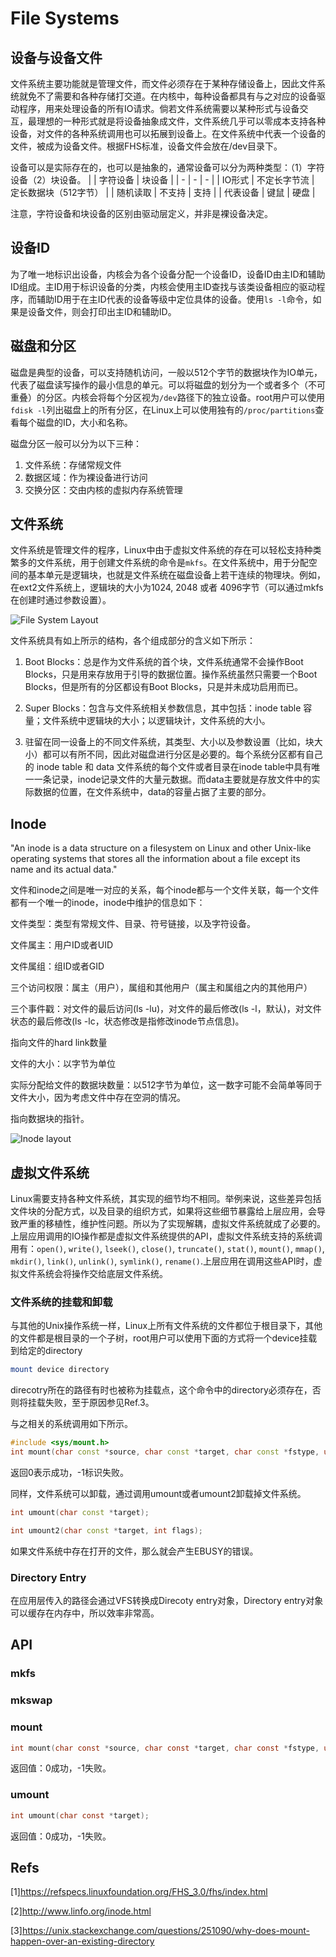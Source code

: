 # File Systems

## 设备与设备文件

文件系统主要功能就是管理文件，而文件必须存在于某种存储设备上，因此文件系统就免不了需要和各种存储打交道。在内核中，每种设备都具有与之对应的设备驱动程序，用来处理设备的所有IO请求。倘若文件系统需要以某种形式与设备交互，最理想的一种形式就是将设备抽象成文件，文件系统几乎可以零成本支持各种设备，对文件的各种系统调用也可以拓展到设备上。在文件系统中代表一个设备的文件，被成为设备文件。根据FHS标准，设备文件会放在/dev目录下。

设备可以是实际存在的，也可以是抽象的，通常设备可以分为两种类型：（1）字符设备（2）块设备。
| | 字符设备 | 块设备 |
| - | - | - |
| IO形式 | 不定长字节流 | 定长数据块（512字节） |
| 随机读取 | 不支持 | 支持 |
| 代表设备 | 键鼠 | 硬盘 |

注意，字符设备和块设备的区别由驱动层定义，并非是裸设备决定。

## 设备ID

为了唯一地标识出设备，内核会为各个设备分配一个设备ID，设备ID由主ID和辅助ID组成。主ID用于标识设备的分类，内核会使用主ID查找与该类设备相应的驱动程序，而辅助ID用于在主ID代表的设备等级中定位具体的设备。使用`ls -l`命令，如果是设备文件，则会打印出主ID和辅助ID。

## 磁盘和分区

磁盘是典型的设备，可以支持随机访问，一般以512个字节的数据块作为IO单元，代表了磁盘读写操作的最小信息的单元。可以将磁盘的划分为一个或者多个（不可重叠）的分区。内核会将每个分区视为`/dev`路径下的独立设备。root用户可以使用`fdisk -l`列出磁盘上的所有分区，在Linux上可以使用独有的`/proc/partitions`查看每个磁盘的ID，大小和名称。

磁盘分区一般可以分为以下三种：

1. 文件系统：存储常规文件
2. 数据区域：作为裸设备进行访问
3. 交换分区：交由内核的虚拟内存系统管理

## 文件系统

文件系统是管理文件的程序，Linux中由于虚拟文件系统的存在可以轻松支持种类繁多的文件系统，用于创建文件系统的命令是`mkfs`。在文件系统中，用于分配空间的基本单元是逻辑块，也就是文件系统在磁盘设备上若干连续的物理块。例如，在ext2文件系统上，逻辑块的大小为1024, 2048 或者 4096字节（可以通过mkfs在创建时通过参数设置）。

![File System Layout](../res/image/R-C.png)

文件系统具有如上所示的结构，各个组成部分的含义如下所示：

1. Boot Blocks：总是作为文件系统的首个块，文件系统通常不会操作Boot Blocks，只是用来存放用于引导的数据位置。操作系统虽然只需要一个Boot Blocks，但是所有的分区都设有Boot Blocks，只是并未成功启用而已。

2. Super Blocks：包含与文件系统相关参数信息，其中包括：inode table 容量；文件系统中逻辑块的大小；以逻辑块计，文件系统的大小。
3. 驻留在同一设备上的不同文件系统，其类型、大小以及参数设置（比如，块大小）都可以有所不同，因此对磁盘进行分区是必要的。每个系统分区都有自己的 inode table 和 data
文件系统的每个文件或者目录在inode table中具有唯一一条记录，inode记录文件的大量元数据。而data主要就是存放文件中的实际数据的位置，在文件系统中，data的容量占据了主要的部分。

## Inode

"An inode is a data structure on a filesystem on Linux and other Unix-like operating systems that stores all the information about a file except its name and its actual data."

文件和inode之间是唯一对应的关系，每个inode都与一个文件关联，每一个文件都有一个唯一的inode，inode中维护的信息如下：

文件类型：类型有常规文件、目录、符号链接，以及字符设备。

文件属主：用户ID或者UID

文件属组：组ID或者GID

三个访问权限：属主（用户），属组和其他用户（属主和属组之内的其他用户）

三个事件戳：对文件的最后访问(ls -lu)，对文件的最后修改(ls -l，默认)，对文件状态的最后修改(ls -lc，状态修改是指修改inode节点信息)。

指向文件的hard link数量

文件的大小：以字节为单位

实际分配给文件的数据块数量：以512字节为单位，这一数字可能不会简单等同于文件大小，因为考虑文件中存在空洞的情况。

指向数据块的指针。

![Inode layout](../res/image/08fig01.gif)

## 虚拟文件系统

Linux需要支持各种文件系统，其实现的细节均不相同。举例来说，这些差异包括文件块的分配方式，以及目录的组织方式，如果将这些细节暴露给上层应用，会导致严重的移植性，维护性问题。所以为了实现解耦，虚拟文件系统就成了必要的。上层应用调用的IO操作都是虚拟文件系统提供的API，虚拟文件系统支持的系统调用有：`open()`, `write()`, `lseek()`, `close()`, `truncate()`, `stat()`, `mount()`, `mmap()`, `mkdir()`, `link()`, `unlink()`, `symlink()`, `rename()`.上层应用在调用这些API时，虚拟文件系统会将操作交给底层文件系统。

### 文件系统的挂载和卸载

与其他的Unix操作系统一样，Linux上所有文件系统的文件都位于根目录下，其他的文件都是根目录的一个子树，root用户可以使用下面的方式将一个device挂载到给定的directory

```sh
mount device directory
```

direcotry所在的路径有时也被称为挂载点，这个命令中的directory必须存在，否则将挂载失败，至于原因参见Ref.3。

与之相关的系统调用如下所示。

```C++
#include <sys/mount.h>
int mount(char const *source, char const *target, char const *fstype, unsigned long mountflags, void const *data);
```

返回0表示成功，-1标识失败。

同样，文件系统可以卸载，通过调用umount或者umount2卸载掉文件系统。

```C++
int umount(char const *target);

int umount2(char const *target, int flags);
```

如果文件系统中存在打开的文件，那么就会产生EBUSY的错误。

### Directory Entry

在应用层传入的路径会通过VFS转换成Direcoty entry对象，Directory entry对象可以缓存在内存中，所以效率非常高。

## API

### mkfs

### mkswap

### mount

```c
int mount(char const *source, char const *target, char const *fstype, unsigned long mountflags, void const *data);
```

返回值：0成功，-1失败。

### umount

```c
int umount(char const *target);
```

返回值：0成功，-1失败。

## Refs

\[1\]<https://refspecs.linuxfoundation.org/FHS_3.0/fhs/index.html>

\[2\]<http://www.linfo.org/inode.html>

\[3\]<https://unix.stackexchange.com/questions/251090/why-does-mount-happen-over-an-existing-directory>
